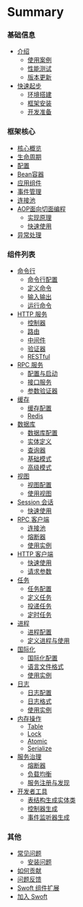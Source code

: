 # Summary

### 基础信息

* [介绍](README.md)
  * [使用案例]()
  * [性能测试]()
  * [版本更新]()
* [快速起步](quickstart/overview.md)
  * [环境搭建](quickstart/enviroment.md)
  * [框架安装](quickstart/install.md)
  * [开发准备](quickstart/development.md)

### 框架核心

* [核心概览](core/overview.md)
* [生命周期](core/framework.md)
* [配置](core/configuration.md)
* [Bean容器](core/container.md)
* [应用组件](core/component.md)
* [事件管理](core/event-manager.md)
* [连接池](core/connection-pool.md)
* [AOP面向切面编程](core/aop/overview.md)
  * [实现原理](core/aop/principle.md)
  * [快速使用](core/aop/quickstart.md)
* [异常处理](core/exception.md)

### 组件列表

* [命令行](console/index.md)
  * [命令行配置](console/config.md)
  * [定义命令](console/definition.md)
  * [输入输出](console/inout.md)
  * [运行命令](console/run.md)
* [HTTP 服务](http-server/index.md)
  * [控制器]()
  * [路由]()
  * [中间件]()
  * [验证器]()
  * [RESTful]()
* [RPC 服务](rpc-server/index.md)
  * [配置与启动](rpc-server/init.md)
  * [接口服务](rpc-server/interface.md)
  * [参数验证器](rpc-server/validator.md)
* [缓存](cache/index.md)
  * [缓存配置](cache/config.md)
  * [Redis](cache/redis.md)
* [数据库](db/index.md)
  * [数据库配置](db/config.md)
  * [实体定义](db/entity.md)
  * [查询器](db/query-builder.md)
  * [基础模式](db/active-record.md)
  * [高级模式](db/data-mapper.md)
* [视图](view/index.md)
  * [视图配置](view/config.md)
  * [使用视图](view/usage.md)
* [Session 会话](session/overview.md)
  * [快速使用](session/quickstart.md)
* [RPC 客户端](rpc-client/index.md)
  * [连接池](rpc-client/pool.md)
  * [熔断器](rpc-client/breaker.md)
  * [使用实例](rpc-client/example.md)
* [HTTP 客户端](http-client/overview.md)
  * [快速使用](http-client/quickstart.md)
  * [请求参数](http-client/options.md)
* [任务](task/index.md)
  * [任务配置](task/config.md)
  * [定义任务](task/definition.md)
  * [投递任务](task/deliver.md)
  * [定时任务](task/crontab.md)
* [进程](process/index.md)
  * [进程配置](process/config.md)
  * [定义进程与使用](process/course.md)
* [国际化](i18n/index.md)
  * [国际化配置](i18n/config.md)
  * [语言文件格式](i18n/definition.md)
  * [使用实例](i18n/example.md)
* [日志](log/index.md)
  * [日志配置]()
  * [日志格式]()
  * [使用实例]()
* [内存操作](memory/index.md)
  * [Table](memory/table.md)
  * [Lock]()
  * [Atomic]()
  * [Serialize]()
* [服务治理](service-governance/index.md)
  * [熔断器]()
  * [负载均衡]()
  * [服务注册与发现]()
* [开发者工具](devtool/index.md)
  * [表结构生成实体类](db/create-entity.md)
  * [控制器生成]()
  * [事件监听器生成]()

### 其他

* [常见问题](question/index.md)
  * [安装问题]()
* [如何贡献]()
* [问题反馈]()
* [Swoft 组件扩展]()
* [加入 Swoft]()

